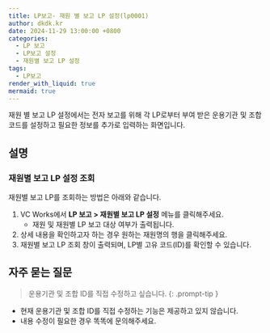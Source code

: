 ```yaml
---
title: LP보고- 재원 별 보고 LP 설정(lp0001)
author: dkdk.kr
date: 2024-11-29 13:00:00 +0800
categories:
  - LP 보고
  - LP보고 설정
  - 재원별 보고 LP 설정
tags:
  - LP보고
render_with_liquid: true
mermaid: true
---
```

재원 별 보고 LP 설정에서는 전자 보고를 위해 각 LP로부터 부여 받은 운용기관 및 조합 코드를 설정하고 필요한 정보를 추가로 입력하는 화면입니다.

## 설명

### 재원별 보고 LP 설정 조회
재원별 보고 LP를 조회하는 방법은 아래와 같습니다.
1. VC Works에서 **LP 보고 > 재원별 보고 LP 설정** 메뉴를 클릭해주세요.
	- 재원 및 재원별 LP 보고 대상 여부가 출력됩니다.
2. 상세 내용을 확인하고자 하는 경우 원하는 재원명의 행을 클릭해주세요.
3. 재원별 보고 LP 조회 창이 출력되며, LP별 고유 코드(ID)를 확인할 수 있습니다.

## 자주 묻는 질문

> 운용기관 및 조합 ID를 직접 수정하고 싶습니다.
{: .prompt-tip }

- 현재 운용기관 및 조합 ID를 직접 수정하는 기능은 제공하고 있지 않습니다.
- 내용 수정이 필요한 경우 똑똑에 문의해주세요.

